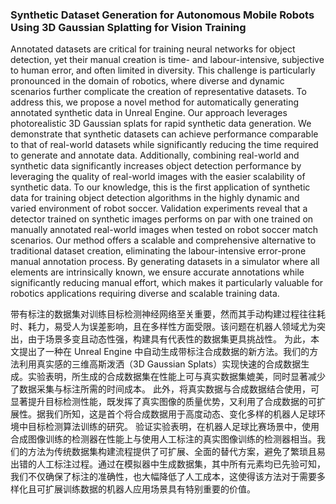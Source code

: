 ### Synthetic Dataset Generation for Autonomous Mobile Robots Using 3D Gaussian Splatting for Vision Training

Annotated datasets are critical for training neural networks for object detection, yet their manual creation is time- and labour-intensive, subjective to human error, and often limited in diversity. This challenge is particularly pronounced in the domain of robotics, where diverse and dynamic scenarios further complicate the creation of representative datasets. To address this, we propose a novel method for automatically generating annotated synthetic data in Unreal Engine. Our approach leverages photorealistic 3D Gaussian splats for rapid synthetic data generation. We demonstrate that synthetic datasets can achieve performance comparable to that of real-world datasets while significantly reducing the time required to generate and annotate data. Additionally, combining real-world and synthetic data significantly increases object detection performance by leveraging the quality of real-world images with the easier scalability of synthetic data. To our knowledge, this is the first application of synthetic data for training object detection algorithms in the highly dynamic and varied environment of robot soccer. Validation experiments reveal that a detector trained on synthetic images performs on par with one trained on manually annotated real-world images when tested on robot soccer match scenarios. Our method offers a scalable and comprehensive alternative to traditional dataset creation, eliminating the labour-intensive error-prone manual annotation process. By generating datasets in a simulator where all elements are intrinsically known, we ensure accurate annotations while significantly reducing manual effort, which makes it particularly valuable for robotics applications requiring diverse and scalable training data.

带有标注的数据集对训练目标检测神经网络至关重要，然而其手动构建过程往往耗时、耗力，易受人为误差影响，且在多样性方面受限。该问题在机器人领域尤为突出，由于场景多变且动态性强，构建具有代表性的数据集更具挑战性。
为此，本文提出了一种在 Unreal Engine 中自动生成带标注合成数据的新方法。我们的方法利用真实感的三维高斯泼洒（3D Gaussian Splats）实现快速的合成数据生成。实验表明，所生成的合成数据集在性能上可与真实数据集媲美，同时显著减少了数据采集与标注所需的时间成本。
此外，将真实数据与合成数据结合使用，可显著提升目标检测性能，既发挥了真实图像的质量优势，又利用了合成数据的可扩展性。据我们所知，这是首个将合成数据用于高度动态、变化多样的机器人足球环境中目标检测算法训练的研究。
验证实验表明，在机器人足球比赛场景中，使用合成图像训练的检测器在性能上与使用人工标注的真实图像训练的检测器相当。我们的方法为传统数据集构建流程提供了可扩展、全面的替代方案，避免了繁琐且易出错的人工标注过程。通过在模拟器中生成数据集，其中所有元素均已先验可知，我们不仅确保了标注的准确性，也大幅降低了人工成本，这使得该方法对于需要多样化且可扩展训练数据的机器人应用场景具有特别重要的价值。
